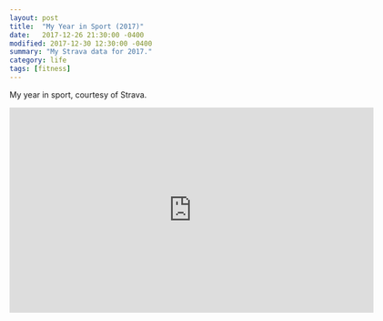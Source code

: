 ```yaml
---
layout: post
title:  "My Year in Sport (2017)"
date:   2017-12-26 21:30:00 -0400
modified: 2017-12-30 12:30:00 -0400
summary: "My Strava data for 2017."
category: life
tags: [fitness]
---
```

My year in sport, courtesy of Strava.

<iframe id="ytplayer" type="text/html" width="640" height="360"
  src="https://www.youtube.com/embed/r5wWY7aLX4c?autoplay=1&origin={{site.url}}"
  frameborder="0"></iframe>
